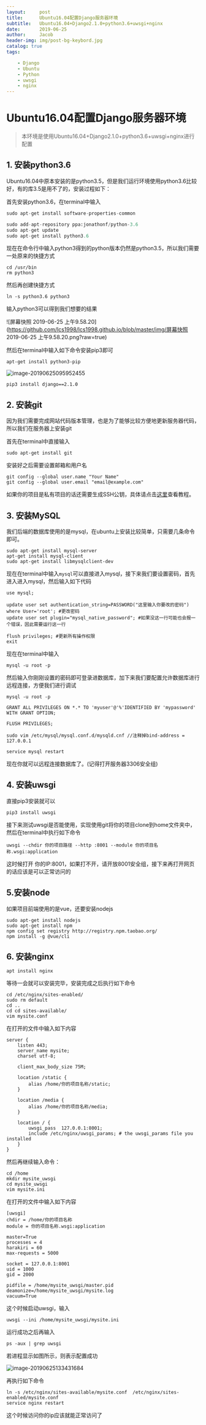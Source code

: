 ```yaml
---
layout:     post
title:      Ubuntu16.04配置Django服务器环境
subtitle:   Ubuntu16.04+Django2.1.0+python3.6+uwsgi+nginx
date:       2019-06-25
author:     Jacob
header-img: img/post-bg-keybord.jpg
catalog: true
tags:

    - Django
    - Ubuntu
    - Python
    - uwsgi
    - nginx
---
```


# Ubuntu16.04配置Django服务器环境

> 本环境是使用Ubuntu16.04+Django2.1.0+python3.6+uwsgi+nginx进行配置

## 1. 安装python3.6

Ubuntu16.04中原本安装的是python3.5，但是我们运行环境使用python3.6比较好，有的库3.5是用不了的，安装过程如下：

首先安装python3.6，在terminal中输入

```python
sudo apt-get install software-properties-common

sudo add-apt-repository ppa:jonathonf/python-3.6 
sudo apt-get update 
sudo apt-get install python3.6
```

现在在命令行中输入python3得到的python版本仍然是python3.5，所以我们需要一处原来的快捷方式

```
cd /usr/bin
rm python3
```

然后再创建快捷方式

```
ln -s python3.6 python3
```

输入python3可以得到我们想要的结果

![屏幕快照 2019-06-25 上午9.58.20](https://github.com/lcs1998/lcs1998.github.io/blob/master/img/屏幕快照 2019-06-25 上午9.58.20.png?raw=true)

然后在terminal中输入如下命令安装pip3即可

```
apt-get install python3-pip
```

![image-20190625095952455](https://github.com/lcs1998/lcs1998.github.io/blob/master/img/image-20190625095952455.png?raw=true)

```
pip3 install django==2.1.0
```



## 2. 安装git

因为我们需要完成网站代码版本管理，也是为了能够比较方便地更新服务器代码，所以我们在服务器上安装git

首先在terminal中直接输入

```
sudo apt-get install git
```

安装好之后需要设置邮箱和用户名

```
git config --global user.name "Your Name"
git config --global user.email "email@example.com"
```

如果你的项目是私有项目的话还需要生成SSH公钥，具体请点击[这里]([https://git-scm.com/book/zh/v2/%E6%9C%8D%E5%8A%A1%E5%99%A8%E4%B8%8A%E7%9A%84-Git-%E7%94%9F%E6%88%90-SSH-%E5%85%AC%E9%92%A5](https://git-scm.com/book/zh/v2/服务器上的-Git-生成-SSH-公钥))查看教程。

## 3. 安装MySQL

我们后端的数据库使用的是mysql，在ubuntu上安装比较简单，只需要几条命令即可。

```
sudo apt-get install mysql-server
apt-get install mysql-client
sudo apt-get install libmysqlclient-dev
```

现在在terminal中输入`mysql`可以直接进入mysql，接下来我们要设置密码，首先进入进入mysql，然后输入如下代码

```
use mysql;

update user set authentication_string=PASSWORD("这里输入你要改的密码") where User='root'; #更改密码
update user set plugin="mysql_native_password"; #如果没这一行可能也会报一个错误，因此需要运行这一行

flush privileges; #更新所有操作权限
exit
```

现在在terminal中输入

```
mysql -u root -p
```

然后输入你刚刚设置的密码即可登录进数据库，加下来我们要配置允许数据库进行远程连接，方便我们进行调试

```
mysql -u root -p

GRANT ALL PRIVILEGES ON *.* TO 'myuser'@'%'IDENTIFIED BY 'mypassword' WITH GRANT OPTION;

FLUSH PRIVILEGES;

sudo vim /etc/mysql/mysql.conf.d/mysqld.cnf //注释掉bind-address = 127.0.0.1

service mysql restart
```

现在你就可以远程连接数据库了。(记得打开服务器3306安全组)

## 4. 安装uwsgi

直接pip3安装就可以

```
pip3 install uwsgi
```

接下来测试uwsgi是否能使用，实现使用git将你的项目clone到home文件夹中，然后在terminal中执行如下命令

```
uwsgi --chdir 你的项目路径 --http :8001 --module 你的项目名称.wsgi:application
```

这时候打开 你的IP:8001，如果打不开，请开放8001安全组，接下来再打开网页的话应该是可以正常访问的

## 5.安装node

如果项目前端使用的是vue，还要安装nodejs

```
sudo apt-get install nodejs
sudo apt-get install npm
npm config set registry http://registry.npm.taobao.org/
npm install -g @vue/cli
```



## 6. 安装nginx

```
apt install nginx
```

等待一会就可以安装完毕，安装完成之后执行如下命令

```
cd /etc/nginx/sites-enabled/
sudo rm default
cd ..
cd cd sites-available/
vim mysite.conf
```

在打开的文件中输入如下内容

```
server {
    listen 443;
    server_name mysite;
    charset utf-8;

    client_max_body_size 75M;

    location /static {
        alias /home/你的项目名称/static;
    }

    location /media {
        alias /home/你的项目名称/media;
    }
    
    location / {
        uwsgi_pass  127.0.0.1:8001;
        include /etc/nginx/uwsgi_params; # the uwsgi_params file you installed
    }
}
```

然后再继续输入命令：

```
cd /home
mkdir mysite_uwsgi
cd mysite_uwsgi
vim mysite.ini
```

在打开的文件中输入如下内容

```
[uwsgi]
chdir = /home/你的项目名称
module = 你的项目名称.wsgi:application

master=True
processes = 4
harakiri = 60
max-requests = 5000

socket = 127.0.0.1:8001
uid = 1000
gid = 2000

pidfile = /home/mysite_uwsgi/master.pid
deamonize=/home/mysite_uwsgi/mysite.log
vacuum=True
```

这个时候启动uwsgi，输入

```
uwsgi --ini /home/mysite_uwsgi/mysite.ini
```

运行成功之后再输入

```
ps -aux | grep uwsgi
```

若进程显示如图所示，则表示配置成功

![image-20190625133431684](https://github.com/lcs1998/lcs1998.github.io/blob/master/img/image-20190625133431684.png?raw=true)

再执行如下命令

```
ln -s /etc/nginx/sites-available/mysite.conf  /etc/nginx/sites-enabled/mysite.conf
service nginx restart
```

这个时候访问你的ip应该就能正常访问了

